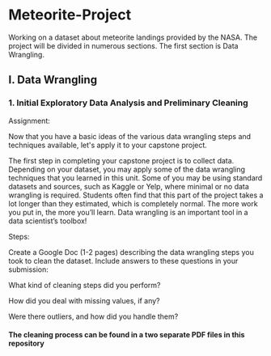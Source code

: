 # Meteorite-Project
Working on a dataset about meteorite landings provided by the NASA. The project will be divided in numerous sections. The first section is Data Wrangling.


## I.	Data Wrangling  

### 1. Initial Exploratory Data Analysis and Preliminary Cleaning  

Assignment:

Now that you have a basic ideas of the various data wrangling steps and techniques available, let's apply it to your capstone project.

The first step in completing your capstone project is to collect data. Depending on your dataset, you may apply some of the data wrangling techniques that you learned in this unit. Some of you may be using standard datasets and sources, such as Kaggle or Yelp, where minimal or no data wrangling is required. Students often find that this part of the project takes a lot longer than they estimated, which is completely normal. The more work you put in, the more you’ll learn. Data wrangling is an important tool in a data scientist’s toolbox!  


Steps:

Create a Google Doc (1-2 pages) describing the data wrangling steps you took to clean the dataset. Include answers to these questions in your submission:

What kind of cleaning steps did you perform?

How did you deal with missing values, if any?

Were there outliers, and how did you handle them?



#### The cleaning process can be found in a two separate PDF files in this repository

